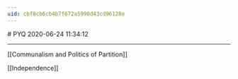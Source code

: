 ```yaml
---
uid: cbf8cb6cb4b7f672a5990d43cd96128e
---
```


﻿# PYQ
2020-06-24 11:34:12
            
---

[[Communalism and Politics of Partition]]


[[Independence]]






